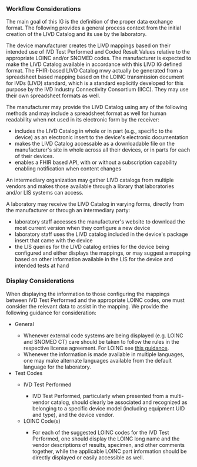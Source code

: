<h3> Workflow Considerations </h3>
The main goal of this IG is the definition of the proper data exchange format. The following provides a general process context from the initial creation of the LIVD Catalog and its use by the laboratory.

The device manufacturer creates the LIVD mappings based on their intended use of IVD Test Performed and Coded Result Values relative to the appropriate LOINC and/or SNOMED codes. The manufacturer is expected to make the LIVD Catalog available in accordance with this LIVD IG defined format. The FHIR-based LIVD Catalog mwy actually be generated from a spreadsheet based mapping based on the LOINC transmission document for IVDs (LIVD) standard, which is a standard explicitly developed for this purpose by the IVD Industry Connectivity Consortium (IICC). They may use their own spreadsheet formats as well.

The manufacturer may provide the LIVD Catalog using any of the following methods and may include a spreadsheet format as well for human readability when not used in its electronic form by the receiver:

* includes the LIVD Catalog in whole or in part (e.g., specific to the device) as an electronic insert to the device's electronic documentation
* makes the LIVD Catalog accessable as a downloadable file on the manufacturer's site in whole across all their devices, or in parts for each of their devices.
* enables a FHIR based API, with or without a subscription capability enabling notification when content changes

An intermediary organization may gather LIVD catalogs from multiple vendors and makes those available through a library that laboratories and/or LIS systems can access.

A laboratory may receive the LIVD Catalog in varying forms, directly from the manufacturer or through an intermediary party:

* laboratory staff accesses the manufacturer's website to download the most current version when they configure a new device
* laboratory staff uses the LIVD catalog included in the device's package insert that came with the device
* the LIS queries for the LIVD catalog entries for the device being configured and either displays the mappings, or may suggest a mapping based on other information available in the LIS for the device and intended tests at hand

<h3> Display Considerations </h3>
When displaying the information to those configuring the mappings between IVD Test Performed and the appropriate LOINC codes, one must consider the relevant data to assist in the mapping.  We provide the following guidance for consideration:

<ul>
   <li> General </li>
     <ul>
       <li> Whenever external code systems are being displayed (e.g. LOINC and SNOMED CT) care should be taken to follow the rules in the respective license agreement.  For LOINC see <a href="https://loinc.org/license/">this guidance</a>. 
       <li> Whenever the information is made available in multiple languages, one may make alternate languages available from the default language for the laboratory.</li>
     </ul>
   <li> Test Codes </li>
     <ul>
       <li> IVD Test Performed </li>
          <ul>
            <li> IVD Test Performed, particularly when presented from a multi-vendor catalog, should clearly be associated and recognized as belonging to a specific device model (including equipment UID and type), and the device vendor.</li>
         </ul>
       <li> LOINC Code(s)  </li>
          <ul>
            <li> For each of the suggested LOINC codes for the IVD Test Performed, one should display the LOINC long name and the vendor descriptions of results, specimen, and other comments together, while the applicable LOINC part information should be directly displayed or easily accessible as well.  </li>
          </ul>
      </ul>  
</ul>

